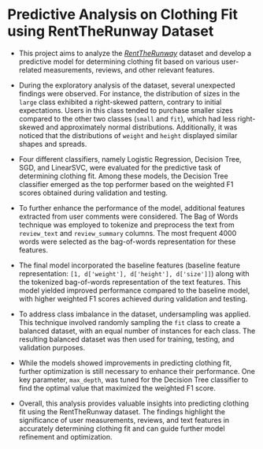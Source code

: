 # Predictive Analysis on Clothing Fit using RentTheRunway Dataset

- This project aims to analyze the [_RentTheRunway_](https://cseweb.ucsd.edu/~jmcauley/datasets.html#clothing_fit) dataset and develop a predictive model for determining clothing fit based on various user-related measurements, reviews, and other relevant features.

- During the exploratory analysis of the dataset, several unexpected findings were observed. For instance, the distribution of sizes in the `large` class exhibited a right-skewed pattern, contrary to initial expectations. Users in this class tended to purchase smaller sizes compared to the other two classes (`small` and `fit`), which had less right-skewed and approximately normal distributions. Additionally, it was noticed that the distributions of `weight` and `height` displayed similar shapes and spreads.

- Four different classifiers, namely Logistic Regression, Decision Tree, SGD, and LinearSVC, were evaluated for the predictive task of determining clothing fit. Among these models, the Decision Tree classifier emerged as the top performer based on the weighted F1 scores obtained during validation and testing.

- To further enhance the performance of the model, additional features extracted from user comments were considered. The Bag of Words technique was employed to tokenize and preprocess the text from `review_text` and `review_summary` columns. The most frequent 4000 words were selected as the bag-of-words representation for these features.

- The final model incorporated the baseline features (baseline feature representation: `[1, d['weight'], d['height'], d['size']]`) along with the tokenized bag-of-words representation of the text features. This model yielded improved performance compared to the baseline model, with higher weighted F1 scores achieved during validation and testing.

- To address class imbalance in the dataset, undersampling was applied. This technique involved randomly sampling the `fit` class to create a balanced dataset, with an equal number of instances for each class. The resulting balanced dataset was then used for training, testing, and validation purposes.

- While the models showed improvements in predicting clothing fit, further optimization is still necessary to enhance their performance. One key parameter, `max_depth`, was tuned for the Decision Tree classifier to find the optimal value that maximized the weighted F1 score.

- Overall, this analysis provides valuable insights into predicting clothing fit using the RentTheRunway dataset. The findings highlight the significance of user measurements, reviews, and text features in accurately determining clothing fit and can guide further model refinement and optimization.
